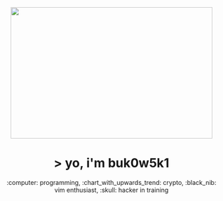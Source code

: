 <div align=center>
    <img width="460" height="300" src="https://data.whicdn.com/images/259569002/original.gif">
</div>

<h1 align=center>> yo, i'm buk0w5k1</h1>
<p align="center">:computer: programming, :chart_with_upwards_trend: crypto, :black_nib: vim enthusiast, :skull: hacker in training
</p>
